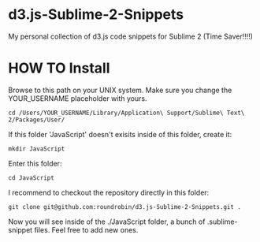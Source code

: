 d3.js-Sublime-2-Snippets
========================

My personal collection of d3.js code snippets for Sublime 2 (Time Saver!!!!)


HOW TO Install
==============
Browse to this path on your UNIX system. Make sure you change the YOUR_USERNAME placeholder
with yours.
```
cd /Users/YOUR_USERNAME/Library/Application\ Support/Sublime\ Text\ 2/Packages/User/
```

If this folder 'JavaScript' doesn't exisits inside of this folder, create it:
```
mkdir JavaScript
```
Enter this folder:
```
cd JavaScript
```

I recommend to checkout the repository directly in this folder:

```
git clone git@github.com:roundrobin/d3.js-Sublime-2-Snippets.git .
```

Now you will see inside of the ./JavaScript folder, a bunch of .sublime-snippet files.
Feel free to add new ones.


